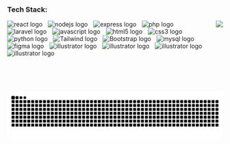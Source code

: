 <h3 align="left">Tech Stack:</h3>


<img align="right" height="150" src="https://media4.giphy.com/media/v1.Y2lkPTc5MGI3NjExNXhpNDA0ZWRqOWFycGdrZ2t4ZzJyYzMzMGd2N2U4bGR3MXlkdXhtZiZlcD12MV9pbnRlcm5hbF9naWZfYnlfaWQmY3Q9Zw/qoHf1p7uXvna0/giphy.gif"  />

<div align="left">
  <img src="https://cdn.jsdelivr.net/gh/devicons/devicon/icons/react/react-original.svg" height="50" alt="react logo"  />
  <img width="5" />
  <img src="https://cdn.jsdelivr.net/gh/devicons/devicon/icons/nodejs/nodejs-original.svg" height="50" alt="nodejs logo"  />
  <img width="5" />
  <img src="https://cdn.jsdelivr.net/gh/devicons/devicon/icons/express/express-original.svg" height="50" alt="express logo"  />
  <img width="5" />
  <img src="https://cdn.jsdelivr.net/gh/devicons/devicon/icons/php/php-original.svg" height="50" alt="php logo"  />
  <img width="5" />
  <img src="https://cdn.jsdelivr.net/gh/devicons/devicon/icons/laravel/laravel-original.svg" height="50" alt="laravel logo"  />
  <img width="5" />
  <img src="https://cdn.jsdelivr.net/gh/devicons/devicon/icons/javascript/javascript-original.svg" height="50" alt="javascript logo"  />
  <img width="5" />
  <img src="https://cdn.jsdelivr.net/gh/devicons/devicon/icons/html5/html5-original.svg" height="50" alt="html5 logo"  />
  <img width="5" />
  <img src="https://cdn.jsdelivr.net/gh/devicons/devicon/icons/css3/css3-original.svg" height="50" alt="css3 logo"  />
  <img width="5" />
  <img src="https://cdn.jsdelivr.net/gh/devicons/devicon/icons/python/python-original.svg" height="50" alt="python logo"  />
  <img width="5" />
  <img src="https://www.vectorlogo.zone/logos/tailwindcss/tailwindcss-icon.svg" height="50" alt="Tailwind logo"  />
  <img width="5" />
  <img src="https://cdn.jsdelivr.net/gh/devicons/devicon/icons/bootstrap/bootstrap-original.svg" height="50" alt="Bootstrap logo"  />
  <img width="5" />
  <img src="https://cdn.jsdelivr.net/gh/devicons/devicon/icons/mysql/mysql-original.svg" height="50" alt="mysql logo"  />
  <img width="5" />
  <img src="https://cdn.jsdelivr.net/gh/devicons/devicon/icons/figma/figma-original.svg" height="50" alt="figma logo"  />
  <img width="5" />
  <img src="https://www.vectorlogo.zone/logos/adobe_illustrator/adobe_illustrator-icon.svg" height="50" alt="illustrator logo"  />
  <img width="5" />
  <img src="https://www.vectorlogo.zone/logos/getpostman/getpostman-icon.svg" height="50" alt="illustrator logo"  />
  <img width="5" />
  <img src="https://www.vectorlogo.zone/logos/git-scm/git-scm-icon.svg" height="50" alt="illustrator logo"  />
  <img width="5" />
  <img src="https://www.svgrepo.com/show/353612/cpanel.svg" height="50" alt="illustrator logo"  />
</div>

<br clear="both">

<br clear="both">

<img src="https://raw.githubusercontent.com/ichramsyah/ichramsyah/output/snake.svg" alt="Snake animation" />

###
